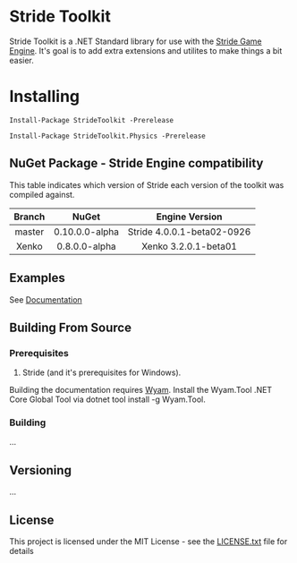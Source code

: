# Stride Toolkit

Stride Toolkit is a .NET Standard library for use with the [Stride Game Engine](https://stride3d.net//). It's goal is to add extra extensions and utilites to make things a bit easier.

# Installing

    Install-Package StrideToolkit -Prerelease

    Install-Package StrideToolkit.Physics -Prerelease

## NuGet Package - Stride Engine compatibility

This table indicates which version of Stride each version of the toolkit was compiled against.

|Branch|NuGet|Engine Version|
|:--:|:--:|:--:|
|master|0.10.0.0-alpha|Stride 4.0.0.1-beta02-0926|
|Xenko|0.8.0.0-alpha|Xenko 3.2.0.1-beta01|

## Examples

See [Documentation](https://dfkeenan.github.io/StrideToolkit/docs/)

## Building From Source

### Prerequisites

1. Stride (and it's prerequisites for Windows).

Building the documentation requires [Wyam](https://wyam.io/). Install the Wyam.Tool .NET Core Global Tool via dotnet tool install -g Wyam.Tool.

### Building

...

## Versioning

...

## License

This project is licensed under the MIT License - see the [LICENSE.txt](LICENSE.txt) file for details
